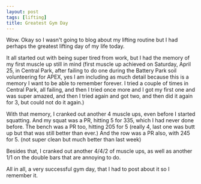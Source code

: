 ```yaml
---
layout: post
tags: [lifting]
title: Greatest Gym Day
---
```


Wow. Okay so I wasn't going to blog about my lifting routine but I had perhaps the greatest lifting day of my life today.

It all started out with being super tired from work, but I had the memory of my first muscle up still in mind (first muscle up achieved on Saturday, April 25, in Central Park, after failing to do one during the Battery Park soil volunteering for APEX, yes I am including as much detail because this is a memory I want to be able to remember forever. I tried a couple of times in Central Park, all failing, and then I tried once more and I got my first one and was super amazed, and then I tried again and got two, and then did it again for 3, but could not do it again.)

With that memory, I cranked out another 4 muscle ups, even before I started squatting. And my squat was a PR, hitting 5 for 335, which I had never done before.
The bench was a PR too, hitting 205 for 5 (really 4, last one was butt up but that was still better than ever.)
And the row was a PR also, with 245 for 5. (not super clean but much better than last week)

Besides that, I cranked out another 4/4/2 of muscle ups, as well as another 1/1 on the double bars that are annoying to do.

All in all, a very successful gym day, that I had to post about it so I remember it.